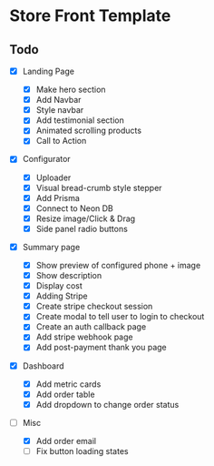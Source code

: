 # Store Front Template

## Todo

-   [x] Landing Page

    -   [x] Make hero section
    -   [x] Add Navbar
    -   [x] Style navbar
    -   [x] Add testimonial section
    -   [x] Animated scrolling products
    -   [x] Call to Action

-   [x] Configurator

    -   [x] Uploader
    -   [x] Visual bread-crumb style stepper
    -   [x] Add Prisma
    -   [x] Connect to Neon DB
    -   [x] Resize image/Click & Drag
    -   [x] Side panel radio buttons

-   [x] Summary page

    -   [x] Show preview of configured phone + image
    -   [x] Show description
    -   [x] Display cost
    -   [x] Adding Stripe
    -   [x] Create stripe checkout session
    -   [x] Create modal to tell user to login to checkout
    -   [x] Create an auth callback page
    -   [x] Add stripe webhook page
    -   [x] Add post-payment thank you page

-   [x] Dashboard

    -   [x] Add metric cards
    -   [x] Add order table
    -   [x] Add dropdown to change order status

-   [ ] Misc

    -   [x] Add order email
    -   [ ] Fix button loading states
